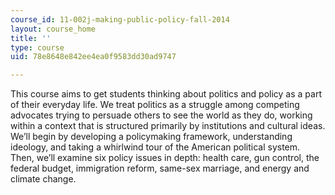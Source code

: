 ```yaml
---
course_id: 11-002j-making-public-policy-fall-2014
layout: course_home
title: ''
type: course
uid: 78e8648e842ee4ea0f9583dd30ad9747

---
```

This course aims to get students thinking about politics and policy as a part of their everyday life. We treat politics as a struggle among competing advocates trying to persuade others to see the world as they do, working within a context that is structured primarily by institutions and cultural ideas. We’ll begin by developing a policymaking framework, understanding ideology, and taking a whirlwind tour of the American political system. Then, we’ll examine six policy issues in depth: health care, gun control, the federal budget, immigration reform, same-sex marriage, and energy and climate change.
